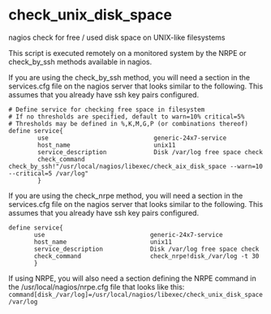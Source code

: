 # check_unix_disk_space
nagios check for free / used disk space on UNIX-like filesystems

This script is executed remotely on a monitored system by the NRPE or check_by_ssh methods available in nagios.

If you are using the check_by_ssh method, you will need a section in the services.cfg
file on the nagios server that looks similar to the following.
This assumes that you already have ssh key pairs configured.

    # Define service for checking free space in filesystem
    # If no thresholds are specified, default to warn=10% critical=5%
    # Thresholds may be defined in %,K,M,G,P (or combinations thereof)
    define service{
            use                             generic-24x7-service
            host_name                       unix11
            service_description             Disk /var/log free space check
            check_command                   check_by_ssh!"/usr/local/nagios/libexec/check_aix_disk_space --warn=10 --critical=5 /var/log"
            }
    

If you are using the check_nrpe method, you will need a section in the services.cfg file on the nagios server that looks similar to the following.
This assumes that you already have ssh key pairs configured.

    define service{
           use                             generic-24x7-service
           host_name                       unix11
           service_description             Disk /var/log free space check
           check_command                   check_nrpe!disk_/var/log -t 30
           }
  
If using NRPE, you will also need a section defining the NRPE command in the /usr/local/nagios/nrpe.cfg file that looks like this:  
    `command[disk_/var/log]=/usr/local/nagios/libexec/check_unix_disk_space /var/log`
